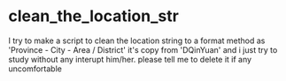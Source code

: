# clean_the_location_str
I try to make a script to clean the location string to a format method as 'Province - City - Area / District'
it's copy from 'DQinYuan' and i just try to study without any interupt him/her.
please tell me to delete it if any uncomfortable
